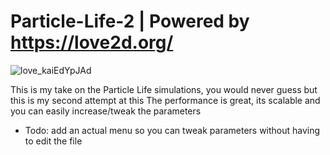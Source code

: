 # Particle-Life-2 | Powered by https://love2d.org/
![love_kaiEdYpJAd](https://user-images.githubusercontent.com/24467262/216839570-b3af147f-9531-4ad2-b576-da71d6bbf007.png)

This is my take on the Particle Life simulations, you would never guess but this is my second attempt at this
The performance is great, its scalable and you can easily increase/tweak the parameters

- Todo:
  add an actual menu so you can tweak parameters without having to edit the file
